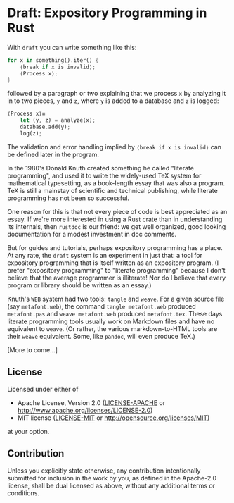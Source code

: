 Draft: Expository Programming in Rust
=====================================

With `draft` you can write something like this:

```rust
for x in something().iter() {
    ⟨break if x is invalid⟩;
    ⟨Process x⟩;
}
```

followed by a paragraph or two explaining that we process `x` by analyzing it in
to two pieces, `y` and `z`, where `y` is added to a database and `z` is logged:

```rust
⟨Process x⟩≡
    let (y, z) = analyze(x);
    database.add(y);
    log(z);
```

The validation and error handling implied by `⟨break if x is invalid⟩` can be
defined later in the program.

In the 1980's Donald Knuth created something he called "literate programming",
and used it to write the widely-used TeX system for mathematical typesetting, as
a book-length essay that was also a program.  TeX is still a mainstay of
scientific and technical publishing, while literate programming has not been so
successful.

One reason for this is that not every piece of code is best appreciated as an
essay. If we're more interested in using a Rust crate than in understanding its
internals, then `rustdoc` is our friend: we get well organized, good looking
documentation for a modest investment in doc comments.

But for guides and tutorials, perhaps expository programming has a place. At any
rate, the `draft` system is an experiment in just that: a tool for expository
programming that is itself written as an expository program.  (I prefer
"expository programming" to "literate programming" because I don't believe that
the average programmer is illiterate! Nor do I believe that every program or
library should be written as an essay.)

Knuth's `WEB` system had two tools: `tangle` and `weave`.  For a given source
file (say `metafont.web`), the command `tangle metafont.web` produced
`metafont.pas` and `weave metafont.web` produced `metafont.tex`. These days
literate programming tools usually work on Markdown files and have no equivalent
to `weave`. (Or rather, the various markdown-to-HTML tools are their `weave`
equivalent. Some, like `pandoc`, will even produce TeX.)

[More to come...]

## License

Licensed under either of

 * Apache License, Version 2.0
   ([LICENSE-APACHE](LICENSE-APACHE) or http://www.apache.org/licenses/LICENSE-2.0)
 * MIT license
   ([LICENSE-MIT](LICENSE-MIT) or http://opensource.org/licenses/MIT)

at your option.

## Contribution

Unless you explicitly state otherwise, any contribution intentionally submitted
for inclusion in the work by you, as defined in the Apache-2.0 license, shall be
dual licensed as above, without any additional terms or conditions.
